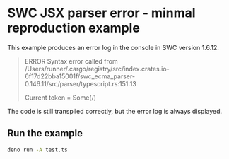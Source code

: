 # SWC JSX parser error - minmal reproduction example

This example produces an error log in the console in SWC version 1.6.12.
> ERROR  Syntax error called from /Users/runner/.cargo/registry/src/index.crates.io-6f17d22bba15001f/swc_ecma_parser-0.146.11/src/parser/typescript.rs:151:13
>
> Current token = Some(/)

The code is still transpiled correctly, but the error log is always displayed.

## Run the example
```bash
deno run -A test.ts
```

